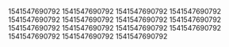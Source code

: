 1541547690792
1541547690792
1541547690792
1541547690792
1541547690792
1541547690792
1541547690792
1541547690792
1541547690792
1541547690792
1541547690792
1541547690792
1541547690792
1541547690792
1541547690792